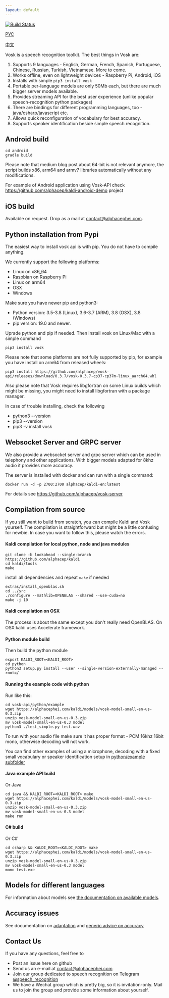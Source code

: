 ```yaml
---
layout: default
---
```


[![Build Status](https://travis-ci.com/alphacep/vosk-api.svg?branch=master)](https://travis-ci.com/alphacep/vosk-api)

[РУС](index.ru.html)

[中文](index.zh.html)

Vosk is a speech recognition toolkit. The best things in Vosk are:

  1. Supports 9 languages - English, German, French, Spanish, Portuguese, Chinese, Russian, Turkish, Vietnamese. More to come.
  1. Works offline, even on lightweight devices - Raspberry Pi, Android, iOS
  1. Installs with simple `pip3 install vosk`
  1. Portable per-language models are only 50Mb each, but there are much bigger server models available.
  1. Provides streaming API for the best user experience (unlike popular speech-recognition python packages)
  1. There are bindings for different programming languages, too - java/csharp/javascript etc.
  1. Allows quick reconfiguration of vocabulary for best accuracy.
  1. Supports speaker identification beside simple speech recognition.

## Android build

```
cd android
gradle build
```

Please note that medium blog post about 64-bit is not relevant anymore, the script builds x86, arm64 and armv7 libraries automatically without any modifications.

For example of Android application using Vosk-API check <https://github.com/alphacep/kaldi-android-demo> project

## iOS build

Available on request. Drop as a mail at [contact@alphacephei.com](mailto:contact@alphacephei.com).

## Python installation from Pypi

The easiest way to install vosk api is with pip. You do not have to compile anything. 

We currently support the following platforms:

  * Linux on x86_64
  * Raspbian on Raspberry Pi
  * Linux on arm64
  * OSX
  * Windows

Make sure you have newer pip and python3:

  * Python version: 3.5-3.8 (Linux), 3.6-3.7 (ARM), 3.8 (OSX), 3.8 (Windows)
  * pip version: 19.0 and newer.

Uprade python and pip if needed. Then install vosk on Linux/Mac with a simple command

```
pip3 install vosk
```

Please note that some platforms are not fully supported by pip, for example you have install on arm64 from released wheels:

```
pip3 install https://github.com/alphacep/vosk-api/releases/download/0.3.7/vosk-0.3.7-cp37-cp37m-linux_aarch64.whl
```

Also please note that Vosk requires libgfortran on some Linux builds which might be missing, you might need to install libgfortran with a
package manager.

In case of trouble installing, check the following

  * python3 --version
  * pip3 --version
  * pip3 -v install vosk

## Websocket Server and GRPC server

We also provide a websocket server and grpc server which can be used in telephony and other applications. With bigger models adapted for 8khz audio it provides more accuracy.

The server is installed with docker and can run with a single command:

```
docker run -d -p 2700:2700 alphacep/kaldi-en:latest
```

For details see <https://github.com/alphacep/vosk-server>


## Compilation from source

If you still want to build from scratch, you can compile Kaldi and Vosk yourself. The compilation is straightforward but might be a little confusing for newbie. In case you want to follow this, please watch the errors.

#### Kaldi compilation for local python, node and java modules

```
git clone -b lookahead --single-branch https://github.com/alphacep/kaldi
cd kaldi/tools
make
```

install all dependencies and repeat `make` if needed

```
extras/install_openblas.sh
cd ../src
./configure --mathlib=OPENBLAS --shared --use-cuda=no
make -j 10
```

#### Kaldi compilation on OSX

The process is about the same except you don't really need OpenBLAS. On OSX kaldi uses Accelerate framework.

#### Python module build

Then build the python module

```
export KALDI_ROOT=<KALDI_ROOT>
cd python
python3 setup.py install --user --single-version-externally-managed --root=/
```

#### Running the example code with python

Run like this:

```
cd vosk-api/python/example
wget https://alphacephei.com/kaldi/models/vosk-model-small-en-us-0.3.zip
unzip vosk-model-small-en-us-0.3.zip
mv vosk-model-small-en-us-0.3 model
python3 ./test_simple.py test.wav
```

To run with your audio file make sure it has proper format - PCM 16khz 16bit mono, otherwise decoding will not work.

You can find other examples of using a microphone, decoding with a fixed small vocabulary or speaker identification setup in  [python/example subfolder](https://github.com/alphacep/vosk-api/tree/master/python/example)

#### Java example API build

Or Java

```
cd java && KALDI_ROOT=<KALDI_ROOT> make
wget https://alphacephei.com/kaldi/models/vosk-model-small-en-us-0.3.zip
unzip vosk-model-small-en-us-0.3.zip
mv vosk-model-small-en-us-0.3 model
make run
```

#### C# build

Or C#

```
cd csharp && KALDI_ROOT=<KALDI_ROOT> make
wget https://alphacephei.com/kaldi/models/vosk-model-small-en-us-0.3.zip
unzip vosk-model-small-en-us-0.3.zip
mv vosk-model-small-en-us-0.3 model
mono test.exe
```

## Models for different languages

For information about models see [the documentation on available models](models.html).

## Accuracy issues

See documentation on [adaptation](adaptation.html) and [generic advice on accuracy](accuracy.html)

## Contact Us

If you have any questions, feel free to

   * Post an issue here on github
   * Send us an e-mail at [contact@alphacephei.com](mailto:contact@alphacephei.com)
   * Join our group dedicated to speech recognition on Telegram [@speech_recognition](https://t.me/speech_recognition)
   * We have a Wechat group which is pretty big, so it is invitation-only. Mail us to join the group and provide some information about yourself.
